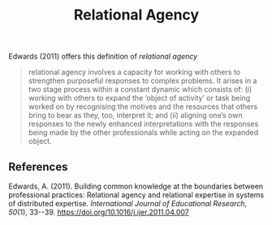 ﻿---
backlinks:
- title: Relational
  url: /memex/sense/relational/relational.html
title: Relational Agency
---
Edwards (2011) offers this definition of _relational agency_
> relational agency involves a capacity for working with others to strengthen purposeful responses to complex problems. It arises in a two stage process within a constant dynamic which consists of:
> (i) working with others to expand the ‘object of activity’ or task being worked on by recognising the motives and the resources that others bring to bear as they, too, interpret it; and
> (ii) aligning one’s own responses to the newly enhanced interpretations with the responses being made by the other professionals while acting on the expanded object.

## References

Edwards, A. (2011). Building common knowledge at the boundaries between professional practices: Relational agency and relational expertise in systems of distributed expertise. *International Journal of Educational Research*, *50*(1), 33--39. <https://doi.org/10.1016/j.ijer.2011.04.007>